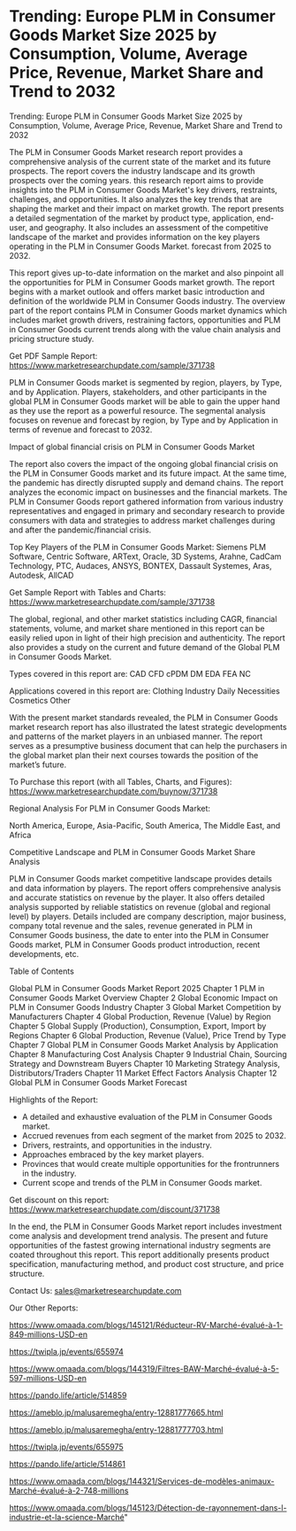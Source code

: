 # Trending: Europe PLM in Consumer Goods Market Size 2025 by Consumption, Volume, Average Price, Revenue, Market Share and Trend to 2032
 Trending: Europe PLM in Consumer Goods Market Size 2025 by Consumption, Volume, Average Price, Revenue, Market Share and Trend to 2032

The PLM in Consumer Goods Market research report provides a comprehensive analysis of the current state of the market and its future prospects. The report covers the industry landscape and its growth prospects over the coming years. this research report aims to provide insights into the PLM in Consumer Goods Market's key drivers, restraints, challenges, and opportunities. It also analyzes the key trends that are shaping the market and their impact on market growth. The report presents a detailed segmentation of the market by product type, application, end-user, and geography. It also includes an assessment of the competitive landscape of the market and provides information on the key players operating in the PLM in Consumer Goods Market. forecast from 2025 to 2032.

This report gives up-to-date information on the market and also pinpoint all the opportunities for PLM in Consumer Goods market growth. The report begins with a market outlook and offers market basic introduction and definition of the worldwide PLM in Consumer Goods industry. The overview part of the report contains PLM in Consumer Goods market dynamics which includes market growth drivers, restraining factors, opportunities and PLM in Consumer Goods current trends along with the value chain analysis and pricing structure study.

Get PDF Sample Report: https://www.marketresearchupdate.com/sample/371738

PLM in Consumer Goods market is segmented by region, players, by Type, and by Application. Players, stakeholders, and other participants in the global PLM in Consumer Goods market will be able to gain the upper hand as they use the report as a powerful resource. The segmental analysis focuses on revenue and forecast by region, by Type and by Application in terms of revenue and forecast to 2032.

Impact of global financial crisis on PLM in Consumer Goods Market

The report also covers the impact of the ongoing global financial crisis on the PLM in Consumer Goods market and its future impact. At the same time, the pandemic has directly disrupted supply and demand chains. The report analyzes the economic impact on businesses and the financial markets. The PLM in Consumer Goods report gathered information from various industry representatives and engaged in primary and secondary research to provide consumers with data and strategies to address market challenges during and after the pandemic/financial crisis.

Top Key Players of the PLM in Consumer Goods Market:
Siemens PLM Software, Centric Software, ARText, Oracle, 3D Systems, Arahne, CadCam Technology, PTC, Audaces, ANSYS, BONTEX, Dassault Systemes, Aras, Autodesk, AllCAD


Get Sample Report with Tables and Charts: https://www.marketresearchupdate.com/sample/371738

The global, regional, and other market statistics including CAGR, financial statements, volume, and market share mentioned in this report can be easily relied upon in light of their high precision and authenticity. The report also provides a study on the current and future demand of the Global PLM in Consumer Goods Market.

Types covered in this report are:
CAD
CFD
cPDM
DM
EDA
FEA
NC


Applications covered in this report are:
Clothing Industry
Daily Necessities
Cosmetics
Other


With the present market standards revealed, the PLM in Consumer Goods market research report has also illustrated the latest strategic developments and patterns of the market players in an unbiased manner. The report serves as a presumptive business document that can help the purchasers in the global market plan their next courses towards the position of the market’s future.

To Purchase this report (with all Tables, Charts, and Figures): https://www.marketresearchupdate.com/buynow/371738

Regional Analysis For PLM in Consumer Goods Market:

North America, Europe, Asia-Pacific, South America, The Middle East, and Africa

Competitive Landscape and PLM in Consumer Goods Market Share Analysis

PLM in Consumer Goods market competitive landscape provides details and data information by players. The report offers comprehensive analysis and accurate statistics on revenue by the player. It also offers detailed analysis supported by reliable statistics on revenue (global and regional level) by players. Details included are company description, major business, company total revenue and the sales, revenue generated in PLM in Consumer Goods business, the date to enter into the PLM in Consumer Goods market, PLM in Consumer Goods product introduction, recent developments, etc.

Table of Contents

Global PLM in Consumer Goods Market Report 2025
Chapter 1 PLM in Consumer Goods Market Overview
Chapter 2 Global Economic Impact on PLM in Consumer Goods Industry
Chapter 3 Global Market Competition by Manufacturers
Chapter 4 Global Production, Revenue (Value) by Region
Chapter 5 Global Supply (Production), Consumption, Export, Import by Regions
Chapter 6 Global Production, Revenue (Value), Price Trend by Type
Chapter 7 Global PLM in Consumer Goods Market Analysis by Application
Chapter 8 Manufacturing Cost Analysis
Chapter 9 Industrial Chain, Sourcing Strategy and Downstream Buyers
Chapter 10 Marketing Strategy Analysis, Distributors/Traders
Chapter 11 Market Effect Factors Analysis
Chapter 12 Global PLM in Consumer Goods Market Forecast

Highlights of the Report:

- A detailed and exhaustive evaluation of the PLM in Consumer Goods market.
- Accrued revenues from each segment of the market from 2025 to 2032.
- Drivers, restraints, and opportunities in the industry.
- Approaches embraced by the key market players.
- Provinces that would create multiple opportunities for the frontrunners in the industry.
- Current scope and trends of the PLM in Consumer Goods market.

Get discount on this report: https://www.marketresearchupdate.com/discount/371738

In the end, the PLM in Consumer Goods Market report includes investment come analysis and development trend analysis. The present and future opportunities of the fastest growing international industry segments are coated throughout this report. This report additionally presents product specification, manufacturing method, and product cost structure, and price structure.

Contact Us:
sales@marketresearchupdate.com

Our Other Reports:

https://www.omaada.com/blogs/145121/Réducteur-RV-Marché-évalué-à-1-849-millions-USD-en

https://twipla.jp/events/655974

https://www.omaada.com/blogs/144319/Filtres-BAW-Marché-évalué-à-5-597-millions-USD-en

https://pando.life/article/514859

https://ameblo.jp/malusaremegha/entry-12881777665.html

https://ameblo.jp/malusaremegha/entry-12881777703.html

https://twipla.jp/events/655975

https://pando.life/article/514861

https://www.omaada.com/blogs/144321/Services-de-modèles-animaux-Marché-évalué-à-2-748-millions

https://www.omaada.com/blogs/145123/Détection-de-rayonnement-dans-l-industrie-et-la-science-Marché"
